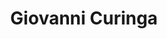 ---
title: Giovanni Curinga
collection: members
layout: member.html
image: Giovanni Curinga.jpg
url: giovanni-curinga
---